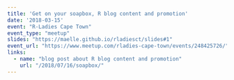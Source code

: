 ```yaml
---
title: 'Get on your soapbox, R blog content and promotion'
date: '2018-03-15'
event: "R-Ladies Cape Town"
event_type: "meetup"
slides: "https://maelle.github.io/rladiesct/slides#1"
event_url: "https://www.meetup.com/rladies-cape-town/events/248425726/"
links:
  - name: "blog post about R blog content and promotion"
    url: "/2018/07/16/soapbox/"
---
```

